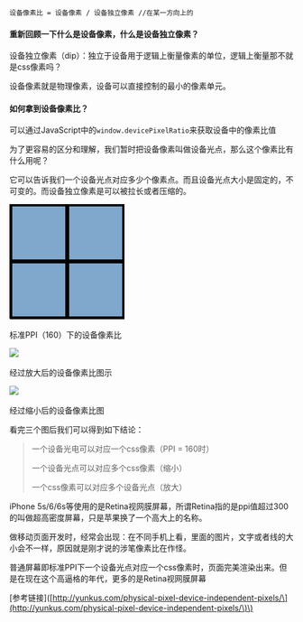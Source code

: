 ```text
设备像素比 = 设备像素 / 设备独立像素 //在某一方向上的
```

#### 重新回顾一下什么是设备像素，什么是设备独立像素？

设备独立像素（dip）：独立于设备用于逻辑上衡量像素的单位，逻辑上衡量那不就是css像素吗？

设备像素就是物理像素，设备可以直接控制的最小的像素单元。

#### 如何拿到设备像素比？

可以通过JavaScript中的`window.devicePixelRatio`来获取设备中的像素比值

为了更容易的区分和理解，我们暂时把设备像素叫做设备光点，那么这个像素比有什么用呢？

它可以告诉我们一个设备光点对应多少个像素点。而且设备光点大小是固定的，不可变的。而设备独立像素是可以被拉长或者压缩的。

![](/assets/csspixels_100.gif)

标准PPI（160）下的设备像素比

![](blob:file:///47bc4051-9dba-4c80-b9d5-4d3ef6566db2)

经过放大后的设备像素比图示

![](blob:file:///7f5f0345-2689-4f3f-81a4-ac6db7938e3e)

经过缩小后的设备像素比图

看完三个图后我们可以得到如下结论：

> 一个设备光电可以对应一个css像素（PPI = 160时）
>
> 一个设备光点可以对应多个css像素（缩小）
>
> 一个css像素可以对应多个设备光点（放大）



iPhone 5s/6/6s等使用的是Retina视网膜屏幕，所谓Retina指的是ppi值超过300的叫做超高密度屏幕，只是苹果换了一个高大上的名称。

做移动页面开发时，经常会出现：在不同手机上看，里面的图片，文字或者线的大小会不一样，原因就是刚才说的涉笔像素比在作怪。

普通屏幕即标准PPI下一个设备光点对应一个css像素时，页面完美渲染出来。但是在现在这个高逼格的年代，更多的是Retina视网膜屏幕

\[参考链接\]\([http://yunkus.com/physical-pixel-device-independent-pixels/\](http://yunkus.com/physical-pixel-device-independent-pixels/\)\)

